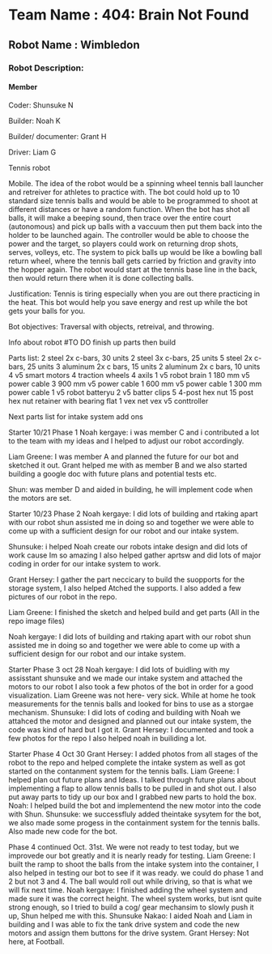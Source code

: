 # Team Name : 404: Brain Not Found

## Robot Name : Wimbledon

### Robot Description:

#### Member
Coder: Shunsuke N

Builder: Noah K

Builder/ documenter: Grant H

Driver: Liam G


Tennis robot

Mobile. The idea of the robot would be a spinning wheel tennis ball launcher and retreiver for athletes to practice with. The bot could hold up to 10 standard size tennis balls and would be able to be programmed to shoot at different distances or have  a random function. When the bot has shot all balls, it will make a beeping sound, then trace over the entire court (autonomous) and pick up balls with a vaccuum then put them back into the holder to be launched again. The controller would be able to choose the power and the target, so players could work on returning drop shots, serves, volleys, etc. The system to pick balls up would be like a bowling ball return wheel, where the tennis ball gets carried by friction and gravity into the hopper again. The robot would start at the tennis base line in the back, then would return there when it is done collecting balls. 

Justification:
Tennis is tiring especially when you are out there practicing in the heat. This bot would help you save energy and rest up while the bot gets your balls for you.

Bot objectives: Traversal with objects, retreival, and throwing.

Info about robot
#TO DO
finish up parts then build

Parts list: 
2 steel 2x c-bars, 30 units
2 steel 3x c-bars, 25 units
5 steel 2x c-bars, 25 units
3 aluminum 2x c bars, 15 units
2 aluminum 2x c bars, 10 units
4 v5 smart motors
4 traction wheels
4 axils
1 v5 robot brain
1 180 mm v5 power cable
3 900 mm v5 power cable
1 600 mm v5 power cable
1 300 mm power cable
1 v5 robot batteryu 
2 v5 batter clips
5 4-post hex nut
15 post hex nut retainer with bearing flat
1 vex net
vex v5 conttroller

Next parts list for intake system
add ons

Starter 10/21 Phase 1
Noah kergaye: i was member C and i contributed a lot to the team with my ideas and I helped to adjust our robot accordingly.

Liam Greene: I was member A and planned the future for our bot and sketched it out.
Grant helped me with as member B and we also started building a google doc with future plans and potential tests etc.

Shun: was member D and aided in building, he will implement code when the motors are set.

Starter 10/23 Phase 2
Noah kergaye: I did lots of building and rtaking apart with our robot shun assisted me in doing so and together we were able to come up with a sufficient design for our robot and our intake system.

Shunsuke: i helped Noah create our robots intake design and did lots of work cause Im so amazing I also helped gather aprtsw and did lots of major coding in order for our intake system to work.

Grant Hersey: I gather the part neccicary to build the suopports for the storage system, I also helped Atched the supports. I also added a few pictures of our robot in the repo.

Liam Greene: I finished the sketch and helped build and get parts (All in the repo image files)

Noah kergaye: I did lots of building and rtaking apart with our robot shun assisted me in doing so and together we were able to come up with a sufficient design for our robot and our intake system.

Starter Phase 3 oct 28
Noah kergaye: I did lots of buidling with my assisstant shunsuke and we made our intake system and attached the motors to our robot I also took a few photos of the bot in order for a good visualization.
Liam Greene was not here- very sick. While at home he took measurements for the tennis balls and looked for bins to use as a storgae mechanism.
Shunsuke: I did lots of coding and building with Noah we attahced the motor and designed and planned out our intake system, the code was kind of hard but I got it.
Grant Hersey: I documented and took a few photos for the repo I also helped noah in builiding a lot.



Starter Phase 4 Oct 30
Grant Hersey: I added photos from all stages of the robot to the repo and helped complete the intake system as well as got started on the contanment system for the tennis balls.
Liam Greene: I helped plan out future plans and Ideas. I talked through future plans about implementing a flap to allow tennis balls to be pulled in and shot out. I also put away parts to tidy up our box and I grabbed new parts to hold the box.
Noah: I helped build the bot and implementend the new motor into the code with Shun. 
Shunsuke: we successfluly added theintake sysytem for the bot, we also made some progess in the containment system for the tennis balls. Also made new code for the bot.


Phase 4 continued Oct. 31st. 
We were not ready to test today, but we improvede our bot greatly and it is nearly ready for testing.
Liam Greene: I built the ramp to shoot the balls from the intake system into the container, I also helped in testing our bot to see if it was ready. we could do phase 1 and 2 but not 3 and 4. The ball would roll out while driving, so that is what we will fix next time.
Noah kergaye: I finished adding the wheel system and made sure it was the correct height. The wheel system works, but isnt quite strong enough, so I tried to build a cog/ gear mechansim to slowly push it up, Shun helped me with this.
Shunsuke Nakao: I aided Noah and Liam in building and I was able to fix the tank drive system and code the new motors and assign them buttons for the drive system.
Grant Hersey: Not here, at Football.
